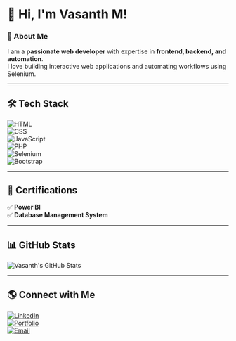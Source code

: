 # 👋 Hi, I'm Vasanth M!  

### 🚀 About Me  
I am a **passionate web developer** with expertise in **frontend, backend, and automation**.  
I love building interactive web applications and automating workflows using Selenium.  

---

## 🛠 Tech Stack  
![HTML](https://img.shields.io/badge/-HTML-orange?style=flat-square&logo=html5)  
![CSS](https://img.shields.io/badge/-CSS-blue?style=flat-square&logo=css3)  
![JavaScript](https://img.shields.io/badge/-JavaScript-yellow?style=flat-square&logo=javascript)  
![PHP](https://img.shields.io/badge/-PHP-blueviolet?style=flat-square&logo=php)  
![Selenium](https://img.shields.io/badge/-Selenium-green?style=flat-square&logo=selenium)  
![Bootstrap](https://img.shields.io/badge/-Bootstrap-purple?style=flat-square&logo=bootstrap)  

---

## 📜 Certifications  
✅ **Power BI**  
✅ **Database Management System**  

---

## 📊 GitHub Stats  
![Vasanth's GitHub Stats](https://github-readme-stats.vercel.app/api?username=VasanthMahalingam&show_icons=true&theme=radical)  

---

## 🌎 Connect with Me  
[![LinkedIn](https://img.shields.io/badge/-LinkedIn-blue?style=for-the-badge&logo=linkedin)](https://www.linkedin.com/in/m-vasanth-8827312a4/)  
[![Portfolio](https://img.shields.io/badge/-Portfolio-darkgreen?style=for-the-badge&logo=web)](your-portfolio-link)  
[![Email](https://img.shields.io/badge/-Email-red?style=for-the-badge&logo=gmail)](mailto:michaelvasanth@gmail.com)  
